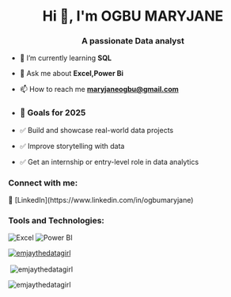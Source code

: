 <h1 align="center">Hi 👋, I'm OGBU MARYJANE</h1>
<h3 align="center">A passionate Data analyst</h3>


- 🌱 I’m currently learning **SQL**

- 💬 Ask me about **Excel,Power Bi**

- 📫 How to reach me **maryjaneogbu@gmail.com**

- ### 🌱 Goals for 2025
- ✅ Build and showcase real-world data projects
- ✅ Improve storytelling with data
- ✅ Get an internship or entry-level role in data analytics 


<h3 align="left">Connect with me:</h3>
🔗 [LinkedIn](https://www.linkedin.com/in/ogbumaryjane)

<h3 align="left">Tools and Technologies:</h3>

![Excel](https://img.shields.io/badge/Excel-217346?style=for-the-badge&logo=microsoft-excel&logoColor=white)
![Power BI](https://img.shields.io/badge/Power%20BI-F2C811?style=for-the-badge&logo=powerbi&logoColor=black)

<p align="left"> <a href="https://github.com/ryo-ma/github-profile-trophy"><img src="https://github-profile-trophy.vercel.app/?username=emjaythedatagirl" alt="emjaythedatagirl" /></a> </p>


<p>&nbsp;<img align="center" src="https://github-readme-stats.vercel.app/api?username=emjaythedatagirl&show_icons=true&locale=en" alt="emjaythedatagirl" /></p>

<p><img align="center" src="https://github-readme-streak-stats.herokuapp.com/?user=emjaythedatagirl&" alt="emjaythedatagirl" /></p>

